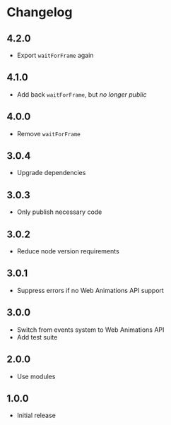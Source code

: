 # Changelog

## 4.2.0

- Export `waitForFrame` again

## 4.1.0

- Add back `waitForFrame`, but _no longer public_

## 4.0.0

- Remove `waitForFrame`

## 3.0.4

- Upgrade dependencies

## 3.0.3

- Only publish necessary code

## 3.0.2

- Reduce node version requirements

## 3.0.1

- Suppress errors if no Web Animations API support

## 3.0.0

- Switch from events system to Web Animations API
- Add test suite

## 2.0.0

- Use modules

## 1.0.0

- Initial release
